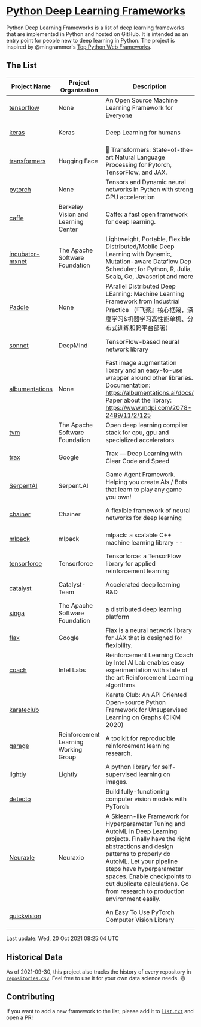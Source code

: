# [Python Deep Learning Frameworks](https://www.github.com/shimst3r/python-deep-learning-frameworks)

Python Deep Learning Frameworks is a list of deep learning frameworks that are implemented in Python and hosted on GitHub. It is intended as an entry point for people new to deep learning in Python. The project is inspired by @mingrammer's [Top Python Web Frameworks](https://github.com/mingrammer/python-web-framework-stars).

## The List

| Project Name | Project Organization | Description | Stars | Forks | Open Issues | Last Commit |
| ------------ | -------------------- | ----------- | ----: | ----: | ----------: | ----------- |
| [tensorflow](https://tensorflow.org) | None | An Open Source Machine Learning Framework for Everyone | 159989 | 85673 | 3137 | 0 day(s) ago |
| [keras](http://keras.io/) | Keras | Deep Learning for humans | 52898 | 18847 | 304 | 0 day(s) ago |
| [transformers](https://huggingface.co/transformers) | Hugging Face | 🤗 Transformers: State-of-the-art Natural Language Processing for Pytorch, TensorFlow, and JAX. | 52711 | 12527 | 428 | 0 day(s) ago |
| [pytorch](https://pytorch.org) | None | Tensors and Dynamic neural networks in Python with strong GPU acceleration | 51521 | 14096 | 10122 | 0 day(s) ago |
| [caffe](http://caffe.berkeleyvision.org/) | Berkeley Vision and Learning Center | Caffe: a fast open framework for deep learning. | 32006 | 18894 | 1173 | 0 day(s) ago |
| [incubator-mxnet](https://mxnet.apache.org) | The Apache Software Foundation | Lightweight, Portable, Flexible Distributed/Mobile Deep Learning with Dynamic, Mutation-aware Dataflow Dep Scheduler; for Python, R, Julia, Scala, Go, Javascript and more | 19695 | 6874 | 1944 | 0 day(s) ago |
| [Paddle](http://www.paddlepaddle.org/) | None | PArallel Distributed Deep LEarning: Machine Learning Framework from Industrial Practice （『飞桨』核心框架，深度学习&机器学习高性能单机、分布式训练和跨平台部署） | 16729 | 4077 | 2852 | 0 day(s) ago |
| [sonnet](https://sonnet.dev/) | DeepMind | TensorFlow-based neural network library | 9036 | 1296 | 22 | 1 day(s) ago |
| [albumentations](https://albumentations.ai) | None | Fast image augmentation library and an easy-to-use wrapper around other libraries. Documentation:  https://albumentations.ai/docs/ Paper about the library: https://www.mdpi.com/2078-2489/11/2/125 | 8959 | 1144 | 236 | 0 day(s) ago |
| [tvm](https://tvm.apache.org/) | The Apache Software Foundation | Open deep learning compiler stack for cpu, gpu and specialized accelerators | 7249 | 2224 | 339 | 0 day(s) ago |
| [trax](https://github.com/google/trax) | Google | Trax — Deep Learning with Clear Code and Speed | 6513 | 655 | 82 | 0 day(s) ago |
| [SerpentAI](http://serpent.ai) | Serpent.AI | Game Agent Framework. Helping you create AIs / Bots that learn to play any game you own! | 6060 | 712 | 2 | 3 day(s) ago |
| [chainer](https://chainer.org) | Chainer | A flexible framework of neural networks for deep learning | 5622 | 1376 | 11 | 0 day(s) ago |
| [mlpack](https://www.mlpack.org/) | mlpack | mlpack: a scalable C++ machine learning library --  | 3831 | 1383 | 89 | 0 day(s) ago |
| [tensorforce](https://github.com/tensorforce/tensorforce) | Tensorforce | Tensorforce: a TensorFlow library for applied reinforcement learning | 3035 | 514 | 12 | 1 day(s) ago |
| [catalyst](https://catalyst-team.com) | Catalyst-Team | Accelerated deep learning R&D | 2741 | 342 | 11 | 0 day(s) ago |
| [singa](https://github.com/apache/singa) | The Apache Software Foundation | a distributed deep learning platform | 2376 | 705 | 37 | 0 day(s) ago |
| [flax](https://github.com/google/flax) | Google | Flax is a neural network library for JAX that is designed for flexibility. | 2207 | 266 | 167 | 0 day(s) ago |
| [coach](https://intellabs.github.io/coach/) | Intel Labs | Reinforcement Learning Coach by Intel AI Lab enables easy experimentation with state of the art Reinforcement Learning algorithms | 2062 | 412 | 87 | 0 day(s) ago |
| [karateclub](https://karateclub.readthedocs.io) |  | Karate Club: An API Oriented Open-source Python Framework for Unsupervised Learning on Graphs (CIKM 2020) | 1418 | 169 | 0 | 0 day(s) ago |
| [garage](https://github.com/rlworkgroup/garage) | Reinforcement Learning Working Group | A toolkit for reproducible reinforcement learning research. | 1314 | 240 | 218 | 0 day(s) ago |
| [lightly](https://github.com/lightly-ai/lightly) | Lightly | A python library for self-supervised learning on images. | 1262 | 77 | 51 | 1 day(s) ago |
| [detecto](https://detecto.readthedocs.io/) |  | Build fully-functioning computer vision models with PyTorch | 512 | 84 | 26 | 1 day(s) ago |
| [Neuraxle](https://www.neuraxle.org/) | Neuraxio | A Sklearn-like Framework for Hyperparameter Tuning and AutoML in Deep Learning projects. Finally have the right abstractions and design patterns to properly do AutoML. Let your pipeline steps have hyperparameter spaces. Enable checkpoints to cut duplicate calculations. Go from research to production environment easily. | 467 | 51 | 142 | 0 day(s) ago |
| [quickvision](https://github.com/oke-aditya/quickvision) |  | An Easy To Use PyTorch Computer Vision Library | 47 | 3 | 19 | 16 day(s) ago |

Last update: Wed, 20 Oct 2021 08:25:04 UTC

## Historical Data

As of 2021-09-30, this project also tracks the history of every repository in [`repositories.csv`](./repositories.csv). Feel free to use it for your own data science needs. :smile:

## Contributing

If you want to add a new framework to the list, please add it to [`list.txt`](./python-deep-learning-frameworks/list.txt) and open a PR!
